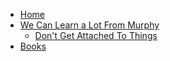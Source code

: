 <!-- docs/_sidebar.md -->

* [Home](/)
* [We Can Learn a Lot From Murphy](/murphy/)
  * [Don't Get Attached To Things](/murphy/dont_get_attached_to_things)
* [Books](/books/)
